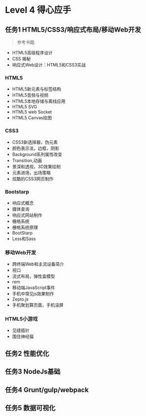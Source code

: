 # Level 4  得心应手
## 任务1 HTML5/CSS3/响应式布局/移动Web开发
> 参考书籍:
+ HTML5高级程序设计
+ CSS 揭秘
+ 响应式Web设计：HTML5和CSS3实战

### HTML5
+ HTML5新元素与标签结构
+ HTML5音频与视频
+ HTML5本地存储与离线应用
+ HTML5 SVG
+ HTML5 web Socket
+ HTML5 Canvas绘图

### CSS3
+ CSS3新选择器，伪元素
+ 颜色表示法，边框，阴影
+ Background系列属性改变
+ Transition,动画
+ 景深和透视，3D效果绘制
+ 元素进场，出场策略
+ 炫酷的CSS3网页制作

### Bootstarp
+ 响应式概念
+ 媒体查询
+ 响应式网站制作
+ 栅格系统
+ 栅格系统原理
+ BootStarp
+ Less和Sass

### 移动Web开发
+ 跨终端Web和主流设备简介
+ 视口
+ 流式布局，弹性盒模型
+ rem
+ 移动端JavaScript事件
+ 手机中常见js效果制作
+ Zepto.js
+ 手机聚划算页面，手机滚屏

### HTML5小游戏
+ 见缝插针
+ 围住神经猫

## 任务2 性能优化


## 任务3 NodeJs基础		

## 任务4 Grunt/gulp/webpack

## 任务5 数据可视化
